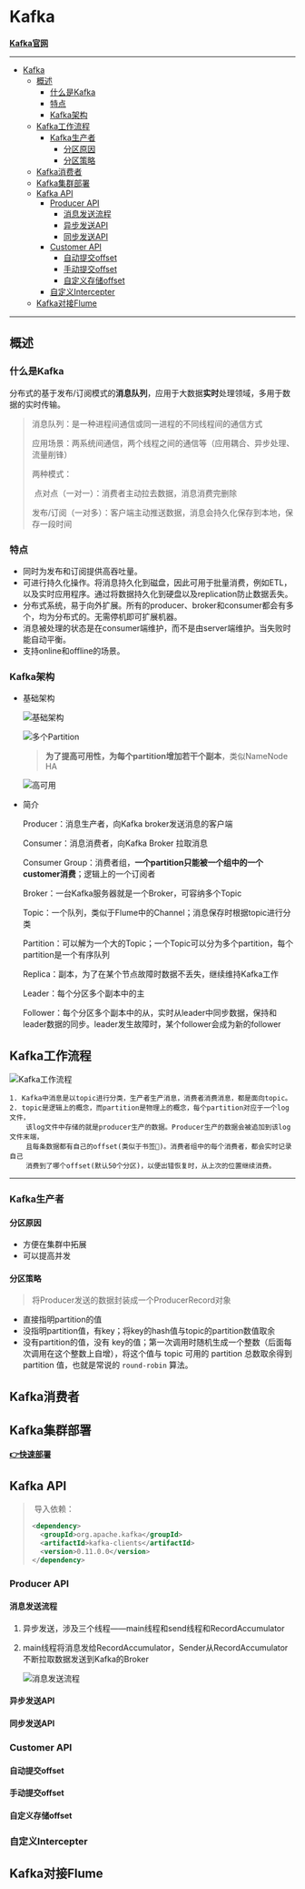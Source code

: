 # Kafka

**[Kafka官网](<http://kafka.apache.org/>)**

---
<!-- TOC -->

- [Kafka](#kafka)
    - [概述](#概述)
        - [什么是Kafka](#什么是kafka)
        - [特点](#特点)
        - [Kafka架构](#kafka架构)
    - [Kafka工作流程](#kafka工作流程)
        - [Kafka生产者](#kafka生产者)
            - [分区原因](#分区原因)
            - [分区策略](#分区策略)
    - [Kafka消费者](#kafka消费者)
    - [Kafka集群部署](#kafka集群部署)
    - [Kafka API](#kafka-api)
        - [Producer API](#producer-api)
            - [消息发送流程](#消息发送流程)
            - [异步发送API](#异步发送api)
            - [同步发送API](#同步发送api)
        - [Customer API](#customer-api)
            - [自动提交offset](#自动提交offset)
            - [手动提交offset](#手动提交offset)
            - [自定义存储offset](#自定义存储offset)
        - [自定义Intercepter](#自定义intercepter)
    - [Kafka对接Flume](#kafka对接flume)

<!-- /TOC -->
---
## 概述

### 什么是Kafka

分布式的基于发布/订阅模式的**消息队列**，应用于大数据**实时**处理领域，多用于数据的实时传输。

> 消息队列：是一种进程间通信或同一进程的不同线程间的通信方式
>
> 应用场景：两系统间通信，两个线程之间的通信等（应用耦合、异步处理、流量削锋）
>
> 两种模式：
>
> ​	点对点（一对一）：消费者主动拉去数据，消息消费完删除
>
> ​	发布/订阅（一对多）：客户端主动推送数据，消息会持久化保存到本地，保存一段时间

### 特点

- 同时为发布和订阅提供高吞吐量。
- 可进行持久化操作。将消息持久化到磁盘，因此可用于批量消费，例如ETL，以及实时应用程序。通过将数据持久化到硬盘以及replication防止数据丢失。
- 分布式系统，易于向外扩展。所有的producer、broker和consumer都会有多个，均为分布式的。无需停机即可扩展机器。
- 消息被处理的状态是在consumer端维护，而不是由server端维护。当失败时能自动平衡。
- 支持online和offline的场景。

### Kafka架构

- 基础架构

  ![基础架构](https://github.com/Dang-h/BigData/blob/master/Kafka/assets/%E5%9F%BA%E7%A1%80%E6%9E%B6%E6%9E%84.png)


  ![多个Partition](https://github.com/Dang-h/BigData/blob/master/Kafka/assets/%E5%A4%9A%E4%B8%AApartition.png)

  > ​	**为了提高可用性，为每个partition增加若干个副本**，类似NameNode HA

  ![高可用](https://github.com/Dang-h/BigData/blob/master/Kafka/assets/%E9%AB%98%E5%8F%AF%E7%94%A8.png)

  

- 简介

  Producer：消息生产者，向Kafka broker发送消息的客户端

  Consumer：消息消费者，向Kafka Broker 拉取消息

  Consumer Group：消费者组，**一个partition只能被一个组中的一个customer消费**；逻辑上的一个订阅者

  Broker：一台Kafka服务器就是一个Broker，可容纳多个Topic

  Topic：一个队列，类似于Flume中的Channel；消息保存时根据topic进行分类

  Partition：可以解为一个大的Topic；一个Topic可以分为多个partition，每个partition是一个有序队列

  Replica：副本，为了在某个节点故障时数据不丢失，继续维持Kafka工作

  Leader：每个分区多个副本中的主

  Follower：每个分区多个副本中的从，实时从leader中同步数据，保持和leader数据的同步。leader发生故障时，某个follower会成为新的follower


## Kafka工作流程

![Kafka工作流程](https://github.com/Dang-h/BigData/blob/master/Kafka/assets/Kafka%E5%B7%A5%E4%BD%9C%E6%B5%81%E7%A8%8B.png)

```
1. Kafka中消息是以topic进行分类，生产者生产消息，消费者消费消息，都是面向topic。
2. topic是逻辑上的概念，而partition是物理上的概念，每个partition对应于一个log文件，
    该log文件中存储的就是producer生产的数据。Producer生产的数据会被追加到该log文件末端，
    且每条数据都有自己的offset(类似于书签🔖)。消费者组中的每个消费者，都会实时记录自己
    消费到了哪个offset(默认50个分区)，以便出错恢复时，从上次的位置继续消费。

```

------

### Kafka生产者

#### 分区原因

- 方便在集群中拓展
- 可以提高并发

#### 分区策略
> 将Producer发送的数据封装成一个ProducerRecord对象
- 直接指明partition的值
- 没指明partition值，有key；将key的hash值与topic的partition数值取余
- 没有partition的值，没有 key的值；第一次调用时随机生成一个整数（后面每次调用在这个整数上自增），将这个值与 topic 可用的 partition 总数取余得到 partition 值，也就是常说的 `round-robin` 算法。
## Kafka消费者

## Kafka集群部署

**[👉快速部署](<http://kafka.apache.org/quickstart>)**

## Kafka API
> ​	导入依赖：
>
> ````xml
> <dependency>
> 	<groupId>org.apache.kafka</groupId>
> 	<artifactId>kafka-clients</artifactId>
> 	<version>0.11.0.0</version>
> </dependency>
> ````

### Producer API

#### 消息发送流程

1. 异步发送，涉及三个线程——main线程和send线程和RecordAccumulator

2. main线程将消息发给RecordAccumulator，Sender从RecordAccumulator不断拉取数据发送到Kafka的Broker

   ![消息发送流程](G:\Git_Repository\BigData\Kafka\assets\1560570993986.png)

#### 异步发送API

#### 同步发送API

### Customer API

#### 自动提交offset

#### 手动提交offset

#### 自定义存储offset

### 自定义Intercepter

## Kafka对接Flume



